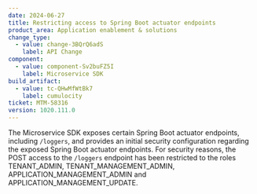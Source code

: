 ```yaml
---
date: 2024-06-27
title: Restricting access to Spring Boot actuator endpoints
product_area: Application enablement & solutions
change_type:
  - value: change-3BQrQ6adS
    label: API Change
component:
  - value: component-Sv2buFZ5I
    label: Microservice SDK
build_artifact:
  - value: tc-QHwMfWtBk7
    label: cumulocity
ticket: MTM-58316
version: 1020.111.0
---
```


The Microservice SDK exposes certain Spring Boot actuator endpoints, including `/loggers`, and provides an initial security configuration regarding the exposed Spring Boot actuator endpoints.
For security reasons, the POST access to the `/loggers` endpoint has been restricted to the roles TENANT_ADMIN, TENANT_MANAGEMENT_ADMIN, APPLICATION_MANAGEMENT_ADMIN and APPLICATION_MANAGEMENT_UPDATE.
